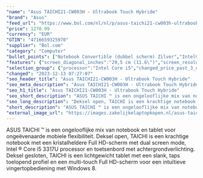 ```yaml
---
"name": "Asus TAICHI21-CW003H - Ultrabook Touch Hybride"
"brand": "Asus"
"feed_url": "https://www.bol.com/nl/nl/p/asus-taichi21-cw003h-ultrabook-touch-hybride/9200000010762836"
"price": 1270.99
"currency": "EUR"
"GTIN": "4716659325970"
"supplier": "Bol.com"
"category": "Computer"
"bullet_points": ["Notebook Convertible (dubbel scherm) Zilver","Intel® Core™ i5 i5-3317U 1,7 GHz","Touchscreen 29,5 cm (11.6\") Full HD 1920 x 1080 Pixels LED backlight 16:9","4 GB DDR3-SDRAM 1600 MHz","128 GB SSD","Intel® HD Graphics 4000","Bluetooth 4.0","Lithium-Polymeer (LiPo) 35 Wh 5 uur 45 W","Windows 8 64-bit"]
"features": {"screen_diagonal_inches":"29,5 cm (11.6\")","screen_resolution":"1920 x 1080 Pixels","processor_family":"Intel® Core™ i5","memory_size":"8 GB","memory_type":"DDR3-SDRAM","total_storage_space":"128 GB","operating_system":"Windows 8","battery_capacity":"35 Wh","width":"306,6 mm","depth":"199,3 mm","height":"17,4 mm","weight":"1,25 kg"}
"selection_group": {"processor":"Intel Core i5","changed_price_past_3_days":false,"product_family":"TAICHI"}
"changed": "2023-12-13 07:27:07"
"seo_header_title": "Asus TAICHI21-CW003H - Ultrabook Touch Hybride"
"seo_meta_description": "Asus TAICHI21-CW003H - Ultrabook Touch Hybride"
"seo_h1_title": "Asus TAICHI21-CW003H - Ultrabook Touch Hybride"
"seo_short_description": "ASUS TAICHI ™ is een ongelooflijke mix van notebook en tablet voor ongeëvenaarde mobiele flexibiliteit."
"seo_long_description": "Deksel open, TAICHI is een krachtige notebook met een kristalheldere Full HD-scherm met dual screen mode, Intel ® Core i5 3317U processor en toetsenbord met achtergrondverlichting. Deksel gesloten, TAICHI is een lichtgewicht tablet met een slank, taps toelopend profiel en een multi-touch Full HD-scherm voor een intuïtieve vingertopbediening met Windows 8."
"short_description": "ASUS TAICHI ™ is een ongelooflijke mix van notebook en tablet voor ongeëvenaarde mobiele flexibiliteit. Deksel open, TAICHI is een krachtige notebook met een kristalheldere Full HD-scherm met dual screen mode, Intel ® Core i5 3317U processor en toetsenbord met achtergrondverlichting. Deksel gesloten, TAICHI is een lichtgewicht tablet met een slank, taps toelopend profiel en een multi-touch Full HD-scherm voor een intuïtieve vingertopbediening met Windows 8."
"external_image_url": "https://images.zakelijkelaptopkopen.nl/asus-taichi21-cw003h-ultrabook-touch-hybride.webp"
---
```


ASUS TAICHI ™ is een ongelooflijke mix van notebook en tablet voor ongeëvenaarde mobiele flexibiliteit. Deksel open, TAICHI is een krachtige notebook met een kristalheldere Full HD-scherm met dual screen mode, Intel ® Core i5 3317U processor en toetsenbord met achtergrondverlichting. Deksel gesloten, TAICHI is een lichtgewicht tablet met een slank, taps toelopend profiel en een multi-touch Full HD-scherm voor een intuïtieve vingertopbediening met Windows 8.